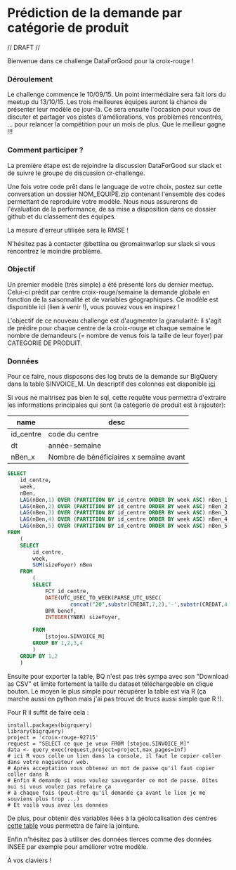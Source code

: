 # Prédiction de la demande par catégorie de produit

// DRAFT //

Bienvenue dans ce challenge DataForGood pour la croix-rouge ! 

### Déroulement
Le challenge commence le 10/09/15. Un point intermédiaire sera fait lors du meetup du 13/10/15. Les trois meilleures équipes auront la chance de présenter leur modèle ce jour-là. Ce sera ensuite l'occasion pour vous de discuter et partager vos pistes d'améliorations, vos problèmes rencontrés, ... pour relancer la compétition pour un mois de plus. Que le meilleur gagne !!!

### Comment participer ? 

La première étape est de rejoindre la discussion DataForGood sur slack et de suivre le groupe de discussion cr-challenge. 

Une fois votre code prêt dans le language de votre choix, postez sur cette conversation un dossier NOM_EQUIPE.zip 
contenant l'ensemble des codes permettant de reproduire votre modèle. Nous nous assurerons de l'évaluation de la 
performance, de sa mise a disposition dans ce dossier github et du classement des équipes. 

La mesure d'erreur utilisée sera le RMSE ! 

N'hésitez pas à contacter @bettina ou @romainwarlop sur slack si vous rencontrez le moindre problème.

### Objectif

Un premier modèle (très simple) a été présenté lors du dernier meetup. Celui-ci prédit par centre croix-rouge/semaine la demande globale en fonction de la saisonnalité et de variables géographiques. Ce modèle est disponible ici (lien à venir !), vous pouvez vous en inspirez !

L'objectif de ce nouveau challenge est d'augmenter la granularité: il s'agit de prédire pour chaque centre de la croix-rouge et chaque semaine le nombre de demandeurs (= nombre de venus fois la taille de leur foyer) par CATEGORIE DE PRODUIT.


### Données 
Pour ce faire, nous disposons des log bruts de la demande sur BigQuery dans la table SINVOICE_M. Un descriptif 
des colonnes est disponible [ici](https://github.com/dataforgoodfr/croixrouge/wiki/description-de-la-table-SINVOICE_M)

Si vous ne maitrisez pas bien le sql, cette requête vous permettra d'extraire les informations principales qui sont (la catégorie de produit est à rajouter):

name|desc
---|---
id_centre|code du centre
dt|année-semaine
nBen_x|Nombre de bénéficiaires x semaine avant

```sql
SELECT
	id_centre,
	week,
	nBen,
	LAG(nBen,1) OVER (PARTITION BY id_centre ORDER BY week ASC) nBen_1,
	LAG(nBen,2) OVER (PARTITION BY id_centre ORDER BY week ASC) nBen_2,
	LAG(nBen,3) OVER (PARTITION BY id_centre ORDER BY week ASC) nBen_3,
	LAG(nBen,4) OVER (PARTITION BY id_centre ORDER BY week ASC) nBen_4,
	LAG(nBen,5) OVER (PARTITION BY id_centre ORDER BY week ASC) nBen_5
FROM
	(
	SELECT
		id_centre,
		week,
		SUM(sizeFoyer) nBen
	FROM
		(
		SELECT
			FCY id_centre,
			DATE(UTC_USEC_TO_WEEK(PARSE_UTC_USEC(
		  			concat("20",substr(CREDAT,7,2),'-',substr(CREDAT,4,2),'-',substr(CREDAT,0,2))),0)/1000000) week,
			BPR benef,
			INTEGER(YNBR) sizeFoyer,

		FROM
			[stojou.SINVOICE_M]
		GROUP BY 1,2,3,4
		)
	GROUP BY 1,2
	)
```

Ensuite pour exporter la table, BQ n'est pas très sympa avec son "Download as CSV" et limite fortement la taille du dataset téléchargeable en clique bouton. Le moyen le plus simple pour récupérer la table est via R (ça marche aussi en python mais j'ai pas trouvé de trucs aussi simple que R !).

Pour R il suffit de faire cela : 
```
install.packages(bigrquery)
library(bigrquery)
project = 'croix-rouge-92715'
request = "SELECT ce que je veux FROM [stojou.SINVOICE_M]"
data <- query_exec(request,project=project,max_pages=Inf)
# ici R vous colle un lien dans la console, il faut le copier coller dans votre nagivateur web. 
# Après acceptation vous obtenez un mot de passe qu'il faut copier coller dans R
# Enfin R demande si vous voulez sauvegarder ce mot de passe. Dîtes oui si vous voulez pas refaire ça 
# à chaque fois (peut-être qu'il demande ça avant le lien je me souviens plus trop ...)
# Et voilà vous avez les données
```

De plus, pour obtenir des variables liées à la géolocalisation des centres [cette table](https://github.com/dataforgoodfr/croixrouge/blob/master/data/dim_u2a_ville.csv)
vous permettra de faire la jointure. 

Enfin n'hésitez pas à utiliser des données tierces comme des données INSEE par exemple pour améliorer votre modèle.

À vos claviers !



